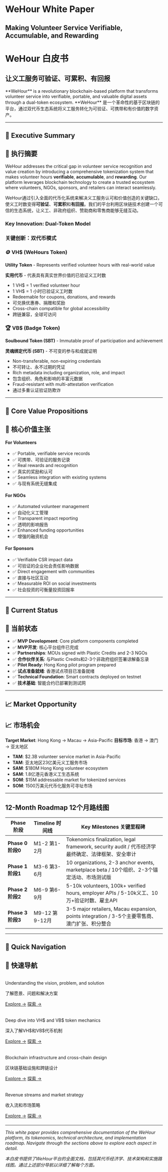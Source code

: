 # WeHour White Paper
## Making Volunteer Service Verifiable, Accumulable, and Rewarding
# WeHour 白皮书
## 让义工服务可验证、可累积、有回报

<div class="highlight">
**WeHour** is a revolutionary blockchain-based platform that transforms volunteer service into verifiable, portable, and valuable digital assets through a dual-token ecosystem.
**WeHour** 是一个革命性的基于区块链的平台，通过双代币生态系统将义工服务转化为可验证、可携带和有价值的数字资产。
</div>

---

## 🎯 Executive Summary
## 🎯 执行摘要

WeHour addresses the critical gap in volunteer service recognition and value creation by introducing a comprehensive tokenization system that makes volunteer hours **verifiable**, **accumulable**, and **rewarding**. Our platform leverages blockchain technology to create a trusted ecosystem where volunteers, NGOs, sponsors, and retailers can interact seamlessly.

WeHour通过引入全面的代币化系统来解决义工服务认可和价值创造的关键缺口，使义工时数变得**可验证**、**可累积**和**有回报**。我们的平台利用区块链技术创建一个可信的生态系统，让义工、非政府组织、赞助商和零售商能够无缝互动。

### Key Innovation: Dual-Token Model
### 关键创新：双代币模式

<div class="token-card">
<h3>🪙 VH$ (WeHours Token)</h3>
<p><strong>Utility Token</strong> - Represents verified volunteer hours with real-world value</p>
<p><strong>实用代币</strong> - 代表具有真实世界价值的已验证义工时数</p>
<ul>
<li>1 VH$ = 1 verified volunteer hour</li>
<li>1 VH$ = 1 小时已验证义工时数</li>
<li>Redeemable for coupons, donations, and rewards</li>
<li>可兑换优惠券、捐赠和奖励</li>
<li>Cross-chain compatible for global accessibility</li>
<li>跨链兼容，全球可访问</li>
</ul>
</div>

<div class="token-card">
<h3>🏆 VB$ (Badge Token)</h3>
<p><strong>Soulbound Token (SBT)</strong> - Immutable proof of participation and achievement</p>
<p><strong>灵魂绑定代币 (SBT)</strong> - 不可变的参与和成就证明</p>
<ul>
<li>Non-transferable, non-expiring credentials</li>
<li>不可转让、永不过期的凭证</li>
<li>Rich metadata including organization, role, and impact</li>
<li>包含组织、角色和影响的丰富元数据</li>
<li>Fraud-resistant with multi-attestation verification</li>
<li>通过多重认证验证防欺诈</li>
</ul>
</div>

---

## 🌟 Core Value Propositions
## 🌟 核心价值主张

<div class="feature-box">
<h4>For Volunteers</h4>
<ul>
<li>✅ Portable, verifiable service records</li>
<li>✅ 可携带、可验证的服务记录</li>
<li>✅ Real rewards and recognition</li>
<li>✅ 真实的奖励和认可</li>
<li>✅ Seamless integration with existing systems</li>
<li>✅ 与现有系统无缝集成</li>
</ul>
</div>

<div class="feature-box">
<h4>For NGOs</h4>
<ul>
<li>✅ Automated volunteer management</li>
<li>✅ 自动化义工管理</li>
<li>✅ Transparent impact reporting</li>
<li>✅ 透明的影响报告</li>
<li>✅ Enhanced funding opportunities</li>
<li>✅ 增强的融资机会</li>
</ul>
</div>

<div class="feature-box">
<h4>For Sponsors</h4>
<ul>
<li>✅ Verifiable CSR impact data</li>
<li>✅ 可验证的企业社会责任影响数据</li>
<li>✅ Direct engagement with communities</li>
<li>✅ 直接与社区互动</li>
<li>✅ Measurable ROI on social investments</li>
<li>✅ 社会投资的可衡量投资回报率</li>
</ul>
</div>

---

## 🚀 Current Status
## 🚀 当前状态

- ✅ **MVP Development**: Core platform components completed
- ✅ **MVP开发**: 核心平台组件已完成
- ✅ **Partnerships**: MOUs signed with Plastic Credits and 2-3 NGOs
- ✅ **合作伙伴关系**: 与Plastic Credits和2-3个非政府组织签署谅解备忘录
- ✅ **Pilot Ready**: Hong Kong pilot program prepared
- ✅ **试点准备就绪**: 香港试点项目已准备就绪
- ✅ **Technical Foundation**: Smart contracts deployed on testnet
- ✅ **技术基础**: 智能合约已部署到测试网

---

## 📈 Market Opportunity
## 📈 市场机会

**Target Market**: Hong Kong → Macau → Asia-Pacific
**目标市场**: 香港 → 澳门 → 亚太地区
- **TAM**: $2.3B volunteer service market in Asia-Pacific
- **TAM**: 亚太地区23亿美元义工服务市场
- **SAM**: $180M Hong Kong volunteer ecosystem
- **SAM**: 1.8亿港元香港义工生态系统
- **SOM**: $15M addressable market for tokenized services
- **SOM**: 1500万美元代币化服务可寻址市场

---

## 12-Month Roadmap 12个月路线图

| Phase 阶段 | Timeline 时间线 | Key Milestones 关键里程碑 |
|-------|----------|----------------|
| **Phase 0 阶段0** | M1-2 第1-2月 | Tokenomics finalization, legal framework, security audit / 代币经济学最终确定、法律框架、安全审计 |
| **Phase 1 阶段1** | M3-6 第3-6月 | 10 organizations, 2-3 anchor events, marketplace beta / 10个组织、2-3个锚定活动、市场测试版 |
| **Phase 2 阶段2** | M6-9 第6-9月 | 5-10k volunteers, 100k+ verified hours, employer APIs / 5-10k义工、10万+验证时数、雇主API |
| **Phase 3 阶段3** | M9-12 第9-12月 | 3-5 major retailers, Macau expansion, points integration / 3-5个主要零售商、澳门扩张、积分整合 |

---

## 🔗 Quick Navigation
## 🔗 快速导航

<div style="display: grid; grid-template-columns: repeat(auto-fit, minmax(250px, 1fr)); gap: 20px; margin: 20px 0;">

<div class="feature-box">
<p>Understanding the vision, problem, and solution</p>
<p>了解愿景、问题和解决方案</p>
<a href="core-concepts/vision-mission.md">Explore →</a>
<a href="core-concepts/vision-mission.md">探索 →</a>
</div>

<div class="feature-box">
<p>Deep dive into VH$ and VB$ token mechanics</p>
<p>深入了解VH$和VB$代币机制</p>
<a href="tokenomics/dual-token-model.md">Explore →</a>
<a href="tokenomics/dual-token-model.md">探索 →</a>
</div>

<div class="feature-box">
<p>Blockchain infrastructure and cross-chain design</p>
<p>区块链基础设施和跨链设计</p>
<a href="technical-architecture/system-overview.md">Explore →</a>
<a href="technical-architecture/system-overview.md">探索 →</a>
</div>

<div class="feature-box">
<p>Revenue streams and market strategy</p>
<p>收入流和市场策略</p>
<a href="business-model/revenue-streams.md">Explore →</a>
<a href="business-model/revenue-streams.md">探索 →</a>
</div>

</div>

---

*This white paper provides comprehensive documentation of the WeHour platform, its tokenomics, technical architecture, and implementation roadmap. Navigate through the sections above to explore each aspect in detail.*

*本白皮书提供了WeHour平台的全面文档，包括其代币经济学、技术架构和实施路线图。通过上述部分导航以详细了解每个方面。*
